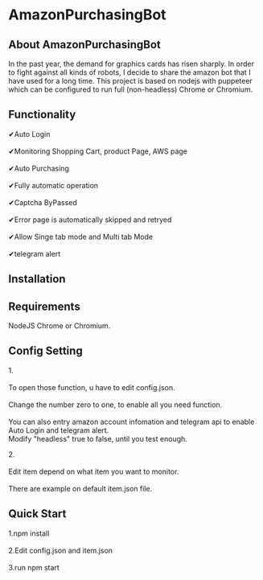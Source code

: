AmazonPurchasingBot
====
About AmazonPurchasingBot
-------
In the past year, the demand for graphics cards has risen sharply. In order to fight against all kinds of robots, I decide to share the amazon bot that I have used for a long time.
This project is based on nodejs with puppeteer which can be configured to run full (non-headless) Chrome or Chromium.

Functionality
-------
✔Auto Login<br>  
✔Monitoring Shopping Cart, product Page, AWS page<br>  
✔Auto Purchasing <br>  
✔Fully automatic operation<br>  
✔Captcha ByPassed<br>  
✔Error page is automatically skipped and retryed<br>  
✔Allow Singe tab mode and Multi tab Mode<br>  
✔telegram alert<br>  

Installation
-------

Requirements
-------
NodeJS Chrome or Chromium.

Config Setting
-------
1.<br>  
To open those function, u have to edit config.json.<br>  
Change the number zero to one, to enable all you need function.<br>  
You can also entry amazon account infomation and telegram api to enable Auto Login and telegram alert.<br>
Modify "headless" true to false, until you test enough.

2.<br>  
Edit item depend on what item you want to monitor.<br>  
There are example on default item.json file.<br>  

Quick Start
-------
1.npm install<br>  
2.Edit config.json and item.json<br>  
3.run npm start<br>  


